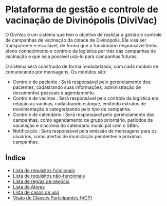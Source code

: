 # Plataforma de gestão e controle de vacinação  de Divinópolis (DiviVac)
<!-- ---------------------------------------------------------------------------------- -->

O DiviVac é um sistema que tem o objetivo de realizar a gestão e controle de campanhas de vacinação da cidade de Divinópolis.
Ele visa ser transparente e escalável, de forma que o funcionário responsável tenha pleno conhecimento e controle da logística por trás das campanhas de vacinação e que seja possível usá-lo para campanhas futuras.

O sistema será construido de forma modularizada, com cada módulo se comunicando por mensagens. Os módulos são:

- Controle de paciente : Será responsável pelo gerenciamento dos pacientes, cadastrando suas informações, administração de documentos pessoais e agendamento.
- Controle de vacinas : Será responsável pelo controle da logística em relação as vacinas, cadastrando estoque, emitindo extratos de movimentação e categorizando pelo tipo de campanha.
- Controle de calendário : Será responsável pelo gerenciamento das campanhas, como agendamento de grupo prioritário, períodos de vacinação e sincronia do calendário municipal com o SBIm.
- Notificação : Será responsável pela emissão de mensagens para os usuários, como alertas de imunização pendentes e próximas campanhas.


## Índice
- [Lista de requisitos funcionais](./funcionais.md)
- [Lista de requisitos não-funcionais](./naofuncionais.md)
- [Lista de regras de negócio](./regrasnegocios.md)
- [Lista de Atores](./atores.md)
- [Lista de casos de uso](./casosdeuso.md)
- [Visão de Classes Participantes (VCP)](./vcp.md)
